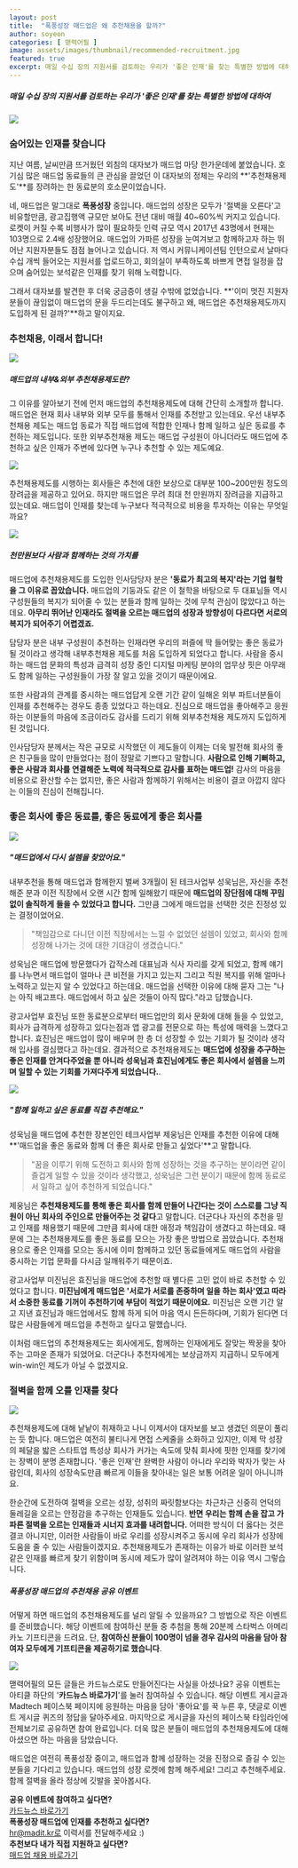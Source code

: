 ```yaml
---
layout: post
title:  "폭풍성장 매드업은 왜 추천채용을 할까?"
author: soyeon
categories: [ 맫력어필 ]
image: assets/images/thumbnail/recommended-recruitment.jpg
featured: true
excerpt: 매일 수십 장의 지원서를 검토하는 우리가 '좋은 인재'를 찾는 특별한 방법에 대하여
---
```


##### 매일 수십 장의 지원서를 검토하는 우리가 '좋은 인재'를 찾는 특별한 방법에 대하여

<img src="../assets/images/recommended-recruitment/1.jpg">

### 숨어있는 인재를 찾습니다
지난 여름, 날씨만큼 뜨거웠던 외침의 대자보가 매드업 마당 한가운데에 붙었습니다. 호기심 많은 매드업 동료들의 큰 관심을 끌었던 이 대자보의 정체는 우리의 **'추천채용제도'**를 장려하는 한 동료분의 호소문이었습니다. 

네, 매드업은 말그대로 **폭풍성장** 중입니다. 매드업의 성장은 모두가 '절벽을 오른다'고 비유할만큼, 광고집행액 규모만 보아도 전년 대비 매월 40~60%씩 커지고 있습니다. 로켓이 커질 수록 비행사가 많이 필요하듯 인력 규모 역시 2017년 43명에서 현재는 103명으로 2.4배 성장했어요. 매드업의 가파른 성장을 눈여겨보고 함께하고자 하는 뛰어난 지원자분들도 점점 늘어나고 있습니다. 저 역시 커뮤니케이션팀 인턴으로서 날마다 수십 개씩 들어오는 지원서를 업로드하고, 회의실이 부족하도록 바쁘게 면접 일정을 잡으며 숨어있는 보석같은 인재를 찾기 위해 노력합니다.

그래서 대자보를 발견한 후 더욱 궁금증이 생길 수밖에 없었습니다. **'이미 멋진 지원자분들이 끊임없이 매드업의 문을 두드리는데도 불구하고 왜, 매드업은 추천채용제도까지 도입하게 된 걸까?'**하고 말이지요.

### 추천채용, 이래서 합니다!

<img src="../assets/images/recommended-recruitment/2.jpg">

##### 매드업의 내부&외부 추천채용제도란?
그 이유를 알아보기 전에 먼저 매드업의 추천채용제도에 대해 간단히 소개할까 합니다. 매드업은 현재 회사 내부와 외부 모두를 통해서 인재를 추천받고 있는데요. 우선 내부추천채용 제도는 매드업 동료가 직접 매드업에 적합한 인재나 함께 일하고 싶은 동료를 추천하는 제도입니다. 또한 외부추천채용 제도는 매드업 구성원이 아니더라도 매드업에 추천하고 싶은 인재가 주변에 있다면 누구나 추천할 수 있는 제도예요. 

<img src="../assets/images/recommended-recruitment/3.jpg">

추천채용제도를 시행하는 회사들은 추천에 대한 보상으로 대부분 100~200만원 정도의 장려금을 제공하고 있어요. 하지만 매드업은 무려 최대 천 만원까지 장려금을 지급하고 있는데요. 매드업이 인재를 찾는데 누구보다 적극적으로 비용을 투자하는 이유는 무엇일까요?

<img src="../assets/images/recommended-recruitment/4.jpg">

##### 천만원보다 사람과 함께하는 것의 가치를
매드업에 추천채용제도를 도입한 인사담당자 분은 **'동료가 최고의 복지'라는 기업 철학을 그 이유로 꼽았습니다.** 매드업의 기둥과도 같은 이 철학을 바탕으로 두 대표님들 역시 구성원들의 복지가 되어줄 수 있는 분들과 함께 일하는 것에 무척 관심이 많았다고 하는데요. **아무리 뛰어난 인재라도 절벽을 오르는 매드업의 성장과 방향성이 다르다면 서로의 복지가 되어주기 어렵겠죠.** 

담당자 분은 내부 구성원이 추천하는 인재라면 우리의 퍼즐에 딱 들어맞는 좋은 동료가 될 것이라고 생각해 내부추천채용 제도를 처음 도입하게 되었다고 합니다. 사람을 중시하는 매드업 문화의 특성과 급격히 성장 중인 디지털 마케팅 분야의 업무상 핏은 아무래도 함께 일하는 구성원들이 가장 잘 알고 있을 것이기 때문이에요.

또한 사람과의 관계를 중시하는 매드업답게 오랜 기간 같이 일해온 외부 파트너분들이 인재를 추천해주는 경우도 종종 있었다고 하는데요. 진심으로 매드업을 좋아해주고 응원하는 이분들의 마음에 조금이라도 감사를 드리기 위해 외부추천채용 제도까지 도입하게 된 것입니다. 

인사담당자 분께서는 작은 규모로 시작했던 이 제도들이 이제는 더욱 발전해 회사의 좋은 친구들을 많이 만들었다는 점이 정말로 기쁘다고 말합니다. **사람으로 인해 기뻐하고, 좋은 사람과 회사를 연결해준 노력에 적극적으로 감사를 표하는 매드업!** 감사의 마음을 비용으로 환산할 수는 없지만, 좋은 사람과 함께하기 위해서는 비용이 결코 아깝지 않다는 이들의 진심이 전해집니다.

### 좋은 회사에 좋은 동료를, 좋은 동료에게 좋은 회사를

<img src="../assets/images/recommended-recruitment/5.jpg">

##### "매드업에서 다시 설렘을 찾았어요."
내부추천을 통해 매드업과 함께한지 벌써 3개월이 된 테크사업부 성욱님은, 자신을 추천해준 분과 이전 직장에서 오랜 시간 함께 일해왔기 때문에 **매드업의 장단점에 대해 꾸밈 없이 솔직하게** **들을 수 있었다고 합니다.** 그만큼 그에게 매드업을 선택한 것은 진정성 있는 결정이었어요.
> "책임감으로 다니던 이전 직장에서는 느낄 수 없었던 설렘이 있었고, 회사와 함께 성장해 나가는 것에 대한 기대감이 생겼습니다."

성욱님은 매드업에 방문했다가 갑작스레 대표님과 식사 자리를 갖게 되었고, 함께 얘기를 나누면서 매드업이 얼마나 큰 비전을 가지고 있는지 그리고 직원 복지를 위해 얼마나 노력하고 있는지 알 수 있었다고 하는데요. 매드업을 선택한 이유에 대해 묻자 그는 "나는 아직 배고프다. 매드업에서 하고 싶은 것들이 아직 많다."라고 답했습니다. 

광고사업부 효진님 또한 동료분으로부터 매드업만의 회사 문화에 대해 들을 수 있었고, 회사가 급격하게 성장하고 있다는점과 앱 광고를 전문으로 하는 특성에 매력을 느꼈다고 합니다. 효진님은 매드업이 많이 배우며 한 층 더 성장할 수 있는 기회가 될 것이라 생각해 입사를 결심했다고 하는데요. 결과적으로 추천채용제도는 **매드업에 성장을 추구하는 좋은 인재를 안겨다주었을 뿐 아니라 성욱님과 효진님에게도 좋은 회사에서 설렘을 느끼며 일할 수 있는 기회를 가져다주게 되었습니다.**.

<img src="../assets/images/recommended-recruitment/6.jpg">

##### "함께 일하고 싶은 동료를 직접 추천해요."
성욱님을 매드업에 추천한 장본인인 테크사업부 제웅님은 인재를 추천한 이유에 대해 **'매드업을 좋은 동료와 함께 더 좋은 회사로 만들고 싶었다'**고 말합니다.

> "꿈을 이루기 위해 도전하고 회사와 함께 성장하는 것을 추구하는 분이라면 같이 즐겁게 일할 수 있을 것이라 생각했고, 성욱님은 그런 분이기 때문에 함께 동료로서 일하고 싶어 추천하게 되었습니다."

제웅님은 **추천채용제도를 통해 좋은 회사를 함께 만들어 나간다는 것이 스스로를 그냥 직원이 아닌 회사의 주인으로 만들어주는 것 같다**고 말합니다. 더군다나 자신의 추천을 믿고 인재를 채용했기 때문에 그만큼 회사에 대한 애정과 책임감이 생겼다고 하는데요. 때문에 그는 추천채용제도를 좋은 동료를 모으는 가장 좋은 방법으로 꼽았습니다. 추천채용으로 좋은 인재를 모으는 동시에 이미 함께하고 있던 동료들에게도 매드업의 사람을 중시하는 기업 문화를 다시금 일깨워주기 때문이죠.

광고사업부 미진님은 효진님을 매드업에 추천할 때 별다른 고민 없이 바로 추천할 수 있었다고 합니다. **미진님에게 매드업은 '서로가 서로를 존중하며 일을 하는 회사'였고 따라서 소중한 동료를 기꺼이 추천하기에 부담이 적었기 때문이에요.** 미진님은 오랜 기간 알고 지낸 효진님과 매드업에서도 함께 하게 되어 마음 역시 든든하다며, 기회가 된다면 더 많은 사람들에게 매드업을 추천하고 싶다고 말했습니다.

이처럼 매드업의 추천채용제도는 회사에게도, 함께하는 인재에게도 잘맞는 짝꿍을 찾아주는 고마운 존재가 되었어요. 더군다나 추천자에게는 보상금까지 지급하니 모두에게 win-win인 제도가 아닐 수 없겠지요.

### 절벽을 함께 오를 인재를 찾다

<img src="../assets/images/recommended-recruitment/7.jpg">

추천채용제도에 대해 낱낱이 취재하고 나니 이제서야 대자보를 보고 생겼던 의문이 풀리는 듯 합니다. 매드업은 여전히 불티나게 면접 스케줄을 소화하고 있지만, 이제 막 성장의 페달을 밟은 스타트업 특성상 회사가 커가는 속도에 맞춰 회사에 핏한 인재를 찾기에는 장벽이 분명 존재합니다. '좋은 인재'란 완벽한 사람이 아니라 우리와 박자가 맞는 사람인데, 회사의 성장속도만큼 빠르게 이들을 찾아내는 일은 보통 어려운 일이 아니니까요.

한순간에 도전하여 절벽을 오르는 성장, 성취의 짜릿함보다는 차근차근 신중히 언덕의 둘레길을 오르는 안정감을 추구하는 인재들도 있습니다. **반면 우리는 함께 손을 잡고 가파른 절벽을 오르는 인재들과 시너지 효과를 내려합니다.** 어떠한 방식이 더 옳다는 것은 결코 아니지만, 이러한 사람들이 바로 우리를 성장시켜주고 동시에 우리 회사가 성장에 도움을 줄 수 있는 사람들이겠지요. 추천채용제도가 존재하는 이유가 바로 이러한 보석같은 인재를 빠르게 찾기 위함이며 동시에 제도가 많이 알려져야 하는 이유 역시 그렇습니다.
##### 폭풍성장 매드업의 추천채용 공유 이벤트
어떻게 하면 매드업의 추천채용제도를 널리 알릴 수 있을까요? 그 방법으로 작은 이벤트를 준비했습니다. 해당 이벤트에 참여하신 분들 중 추첨을 통해 20분께 스타벅스 아메리카노 기프티콘을 드려요. 단, **참여하신 분들이 100명이 넘을 경우 감사의 마음을 담아 참여자 모두에게 기프티콘을 제공하기로 했습니다**.

<img src="../assets/images/recommended-recruitment/8.jpg">

맫력어필의 모든 글들은 카드뉴스로도 만들어진다는 사실을 아셨나요? 공유 이벤트는 아티클 하단의 '**카드뉴스 바로가기**'를 눌러 참여하실 수 있습니다. 해당 이벤트 게시글과 Madtech 페이스북 페이지에 응원하는 마음을 담아 '좋아요'를 꾹 누른 후, 댓글로 이벤트 게시글 퀴즈의 정답을 달아주세요. 마지막으로 게시글을 자신의 페이스북 타임라인에 전체보기로 공유하면 참여 완료입니다. 더욱 많은 분들이 매드업의 추천채용제도에 대해 아셨으면 하는 마음을 담았습니다.

매드업은 여전히 폭풍성장 중이고, 매드업과 함께 성장하는 것을 진정으로 즐길 수 있는 분들을 기다리고 있습니다. 매드업의 성장 로켓에 함께 해주세요! 그리고 추천해주세요. 함께 절벽을 올라 정상에 깃발을 꽂아봅시다.

**공유 이벤트에 참여하고 싶다면?**  
[카드뉴스 바로가기](http://bitly.kr/zZ1Rk0lJ)  
**폭풍성장 매드업에 인재를 추천하고 싶다면?**  
hr@madit.kr로 이력서를 전달해주세요 :)  
**추천보다 내가 직접 지원하고 싶다면?**  
[매드업 채용 바로가기](https://www.notion.so/78775178b17243c8b00112447343ab22)

